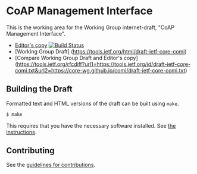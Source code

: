 # CoAP Management Interface

This is the working area for the Working Group internet-draft, "CoAP Management Interface".

* [Editor's copy](https://core-wg.github.io/comi/)    [![Build Status](https://travis-ci.org/core-wg/comi.svg?branch=master)](https://travis-ci.org/core-wg/comi)
* [Working Group Draft] (https://tools.ietf.org/html/draft-ietf-core-comi)
* [Compare Working Group Draft and Editor's copy] (https://tools.ietf.org/rfcdiff?url1=https://tools.ietf.org/id/draft-ietf-core-comi.txt&url2=https://core-wg.github.io/comi/draft-ietf-core-comi.txt)


## Building the Draft

Formatted text and HTML versions of the draft can be built using `make`.

```sh
$ make
```

This requires that you have the necessary software installed.  See
[the instructions](https://github.com/martinthomson/i-d-template/blob/master/doc/SETUP.md).


## Contributing

See the
[guidelines for contributions](https://github.com/core-wg/comi/blob/master/CONTRIBUTING.md).
